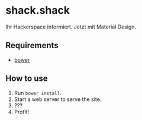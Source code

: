 # shack.shack
Ihr Hackerspace informiert. Jetzt mit Material Design.

## Requirements
* [bower](http://bower.io/)

## How to use
1. Run `bower install`.
2. Start a web server to serve the site.
3. ???
4. Profit!